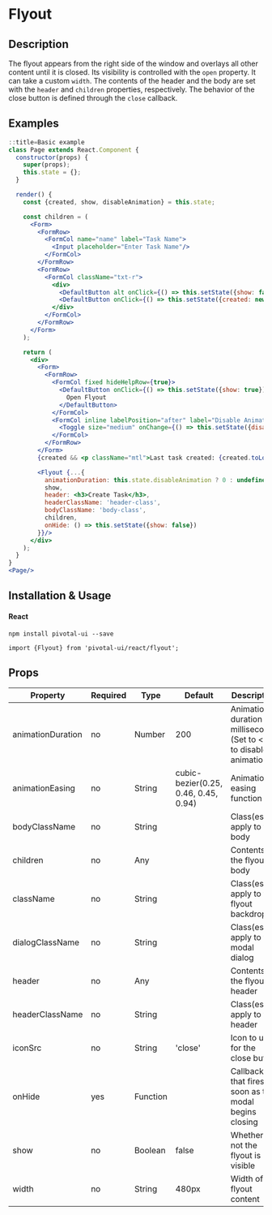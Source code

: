 # Flyout

## Description
The flyout appears from the right side of the window and overlays all other content until it is closed. Its
visibility is controlled with the `open` property. It can take a custom `width`. The contents of the header
and the body are set with the `header` and `children` properties, respectively. The behavior of the close
button is defined through the `close` callback.

## Examples

```jsx
::title=Basic example
class Page extends React.Component {
  constructor(props) {
    super(props);
    this.state = {};
  }

  render() {
    const {created, show, disableAnimation} = this.state;

    const children = (
      <Form>
        <FormRow>
          <FormCol name="name" label="Task Name">
            <Input placeholder="Enter Task Name"/>
          </FormCol>
        </FormRow>
        <FormRow>
          <FormCol className="txt-r">
            <div>
              <DefaultButton alt onClick={() => this.setState({show: false})}>Cancel</DefaultButton>
              <DefaultButton onClick={() => this.setState({created: new Date(), show: false})}>Create</DefaultButton>
            </div>
          </FormCol>
        </FormRow>
      </Form>
    );

    return (
      <div>
        <Form>
          <FormRow>
            <FormCol fixed hideHelpRow={true}>
              <DefaultButton onClick={() => this.setState({show: true})}>
                Open Flyout
              </DefaultButton>
            </FormCol>
            <FormCol inline labelPosition="after" label="Disable Animation" hideHelpRow={true}>
              <Toggle size="medium" onChange={() => this.setState({disableAnimation: !this.state.disableAnimation})}/>
            </FormCol>
          </FormRow>
        </Form>
        {created && <p className="mtl">Last task created: {created.toLocaleString()}</p>}

        <Flyout {...{
          animationDuration: this.state.disableAnimation ? 0 : undefined,
          show,
          header: <h3>Create Task</h3>,
          headerClassName: 'header-class',
          bodyClassName: 'body-class',
          children,
          onHide: () => this.setState({show: false})
        }}/>
      </div>
    );
  }
}
<Page/>
```

## Installation & Usage

#### React
`npm install pivotal-ui --save`

`import {Flyout} from 'pivotal-ui/react/flyout';`

## Props

| Property           | Required    | Type        | Default                               | Description                                                            |
| ------------------ | ----------- | ----------- | ------------------------------------- | ------------                                                           |
| animationDuration  | no          | Number      | 200                                   | Animation duration in milliseconds (Set to <= 0 to disable animations) |
| animationEasing    | no          | String      | cubic-bezier(0.25, 0.46, 0.45, 0.94)  | Animation easing function                                              |
| bodyClassName      | no          | String      |                                       | Class(es) to apply to the body                                         |
| children           | no          | Any         |                                       | Contents of the flyout body                                            |
| className          | no          | String      |                                       | Class(es) to apply to the flyout backdrop                              |
| dialogClassName    | no          | String      |                                       | Class(es) to apply to the modal dialog                                 |
| header             | no          | Any         |                                       | Contents of the flyout header                                          |
| headerClassName    | no          | String      |                                       | Class(es) to apply to the header                                       |
| iconSrc            | no          | String      | 'close'                               | Icon to use for the close button                                       |
| onHide             | yes         | Function    |                                       | Callback that fires as soon as the modal begins closing                |
| show               | no          | Boolean     | false                                 | Whether or not the flyout is visible                                   |
| width              | no          | String      | 480px                                 | Width of flyout content                                                |
